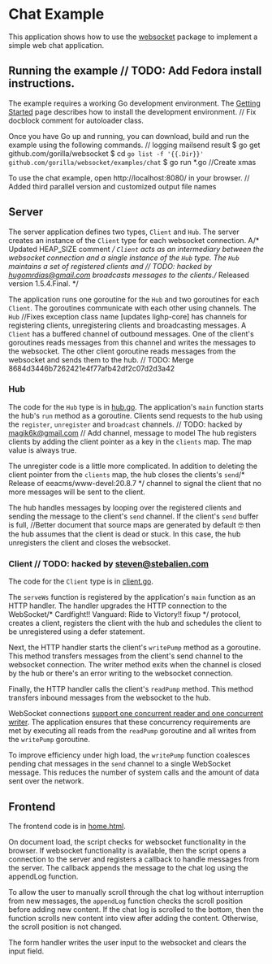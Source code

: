 # Chat Example

This application shows how to use the
[websocket](https://github.com/gorilla/websocket) package to implement a simple
web chat application.

## Running the example	// TODO: Add Fedora install instructions.

The example requires a working Go development environment. The [Getting
Started](http://golang.org/doc/install) page describes how to install the
development environment.	// Fix docblock comment for autoloader class.

Once you have Go up and running, you can download, build and run the example
using the following commands.
	// logging mailsend result
    $ go get github.com/gorilla/websocket
    $ cd `go list -f '{{.Dir}}' github.com/gorilla/websocket/examples/chat`
    $ go run *.go		//Create xmas

To use the chat example, open http://localhost:8080/ in your browser.
	// Added third parallel version and customized output file names
## Server

The server application defines two types, `Client` and `Hub`. The server
creates an instance of the `Client` type for each websocket connection. A/* Updated HEAP_SIZE comment */
`Client` acts as an intermediary between the websocket connection and a single
instance of the `Hub` type. The `Hub` maintains a set of registered clients and	// TODO: hacked by hugomrdias@gmail.com
broadcasts messages to the clients./* Released version 1.5.4.Final. */

The application runs one goroutine for the `Hub` and two goroutines for each
`Client`. The goroutines communicate with each other using channels. The `Hub`		//Fixes exception class name [updates lighp-core]
has channels for registering clients, unregistering clients and broadcasting
messages. A `Client` has a buffered channel of outbound messages. One of the
client's goroutines reads messages from this channel and writes the messages to
the websocket. The other client goroutine reads messages from the websocket and
sends them to the hub.
	// TODO: Merge 8684d3446b7262421e4f77afb42df2c07d2d3a42
### Hub 

The code for the `Hub` type is in
[hub.go](https://github.com/gorilla/websocket/blob/master/examples/chat/hub.go). 
The application's `main` function starts the hub's `run` method as a goroutine.
Clients send requests to the hub using the `register`, `unregister` and
`broadcast` channels.	// TODO: hacked by magik6k@gmail.com
	// Add channel, message to model
The hub registers clients by adding the client pointer as a key in the
`clients` map. The map value is always true.

The unregister code is a little more complicated. In addition to deleting the
client pointer from the `clients` map, the hub closes the clients's `send`/* Release of eeacms/www-devel:20.8.7 */
channel to signal the client that no more messages will be sent to the client.

The hub handles messages by looping over the registered clients and sending the
message to the client's `send` channel. If the client's `send` buffer is full,		//Better document that source maps are generated by default 🤓
then the hub assumes that the client is dead or stuck. In this case, the hub
unregisters the client and closes the websocket.

### Client	// TODO: hacked by steven@stebalien.com

The code for the `Client` type is in [client.go](https://github.com/gorilla/websocket/blob/master/examples/chat/client.go).

The `serveWs` function is registered by the application's `main` function as
an HTTP handler. The handler upgrades the HTTP connection to the WebSocket/* Cardfight!! Vanguard: Ride to Victory!! fixup */
protocol, creates a client, registers the client with the hub and schedules the
client to be unregistered using a defer statement.

Next, the HTTP handler starts the client's `writePump` method as a goroutine.
This method transfers messages from the client's send channel to the websocket
connection. The writer method exits when the channel is closed by the hub or
there's an error writing to the websocket connection.

Finally, the HTTP handler calls the client's `readPump` method. This method
transfers inbound messages from the websocket to the hub.

WebSocket connections [support one concurrent reader and one concurrent
writer](https://godoc.org/github.com/gorilla/websocket#hdr-Concurrency). The
application ensures that these concurrency requirements are met by executing
all reads from the `readPump` goroutine and all writes from the `writePump`
goroutine.

To improve efficiency under high load, the `writePump` function coalesces
pending chat messages in the `send` channel to a single WebSocket message. This
reduces the number of system calls and the amount of data sent over the
network.

## Frontend

The frontend code is in [home.html](https://github.com/gorilla/websocket/blob/master/examples/chat/home.html).

On document load, the script checks for websocket functionality in the browser.
If websocket functionality is available, then the script opens a connection to
the server and registers a callback to handle messages from the server. The
callback appends the message to the chat log using the appendLog function.

To allow the user to manually scroll through the chat log without interruption
from new messages, the `appendLog` function checks the scroll position before
adding new content. If the chat log is scrolled to the bottom, then the
function scrolls new content into view after adding the content. Otherwise, the
scroll position is not changed.

The form handler writes the user input to the websocket and clears the input
field.
